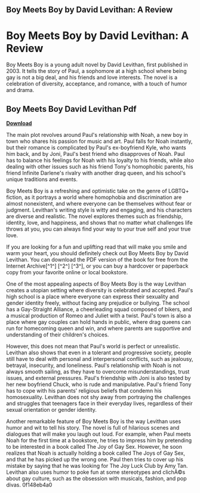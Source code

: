 ## Boy Meets Boy by David Levithan: A Review

  
# Boy Meets Boy by David Levithan: A Review
 
Boy Meets Boy is a young adult novel by David Levithan, first published in 2003. It tells the story of Paul, a sophomore at a high school where being gay is not a big deal, and his friends and love interests. The novel is a celebration of diversity, acceptance, and romance, with a touch of humor and drama.
 
## Boy Meets Boy David Levithan Pdf


[**Download**](https://www.google.com/url?q=https%3A%2F%2Fshurll.com%2F2tLDkY&sa=D&sntz=1&usg=AOvVaw0KNomPxi_MfvZ9c1CKY7YB)

 
The main plot revolves around Paul's relationship with Noah, a new boy in town who shares his passion for music and art. Paul falls for Noah instantly, but their romance is complicated by Paul's ex-boyfriend Kyle, who wants him back, and by Joni, Paul's best friend who disapproves of Noah. Paul has to balance his feelings for Noah with his loyalty to his friends, while also dealing with other issues such as his friend Tony's homophobic parents, his friend Infinite Darlene's rivalry with another drag queen, and his school's unique traditions and events.
 
Boy Meets Boy is a refreshing and optimistic take on the genre of LGBTQ+ fiction, as it portrays a world where homophobia and discrimination are almost nonexistent, and where everyone can be themselves without fear or judgment. Levithan's writing style is witty and engaging, and his characters are diverse and realistic. The novel explores themes such as friendship, identity, love, and happiness, and shows that no matter what challenges life throws at you, you can always find your way to your true self and your true love.
 
If you are looking for a fun and uplifting read that will make you smile and warm your heart, you should definitely check out Boy Meets Boy by David Levithan. You can download the PDF version of the book for free from the Internet Archive[^1^] [^2^] [^3^], or you can buy a hardcover or paperback copy from your favorite online or local bookstore.

One of the most appealing aspects of Boy Meets Boy is the way Levithan creates a utopian setting where diversity is celebrated and accepted. Paul's high school is a place where everyone can express their sexuality and gender identity freely, without facing any prejudice or bullying. The school has a Gay-Straight Alliance, a cheerleading squad composed of bikers, and a musical production of Romeo and Juliet with a twist. Paul's town is also a place where gay couples can hold hands in public, where drag queens can run for homecoming queen and win, and where parents are supportive and understanding of their children's choices.
 
However, this does not mean that Paul's world is perfect or unrealistic. Levithan also shows that even in a tolerant and progressive society, people still have to deal with personal and interpersonal conflicts, such as jealousy, betrayal, insecurity, and loneliness. Paul's relationship with Noah is not always smooth sailing, as they have to overcome misunderstandings, trust issues, and external pressures. Paul's friendship with Joni is also tested by her new boyfriend Chuck, who is rude and manipulative. Paul's friend Tony has to cope with his parents' religious beliefs that condemn his homosexuality. Levithan does not shy away from portraying the challenges and struggles that teenagers face in their everyday lives, regardless of their sexual orientation or gender identity.
 
Another remarkable feature of Boy Meets Boy is the way Levithan uses humor and wit to tell his story. The novel is full of hilarious scenes and dialogues that will make you laugh out loud. For example, when Paul meets Noah for the first time at a bookstore, he tries to impress him by pretending to be interested in a book called The Joy of Gay Sex. However, he soon realizes that Noah is actually holding a book called The Joys of Gay Sex, and that he has picked up the wrong one. Paul then tries to cover up his mistake by saying that he was looking for The Joy Luck Club by Amy Tan. Levithan also uses humor to poke fun at some stereotypes and clichÃ©s about gay culture, such as the obsession with musicals, fashion, and pop divas.
 0f148eb4a0
